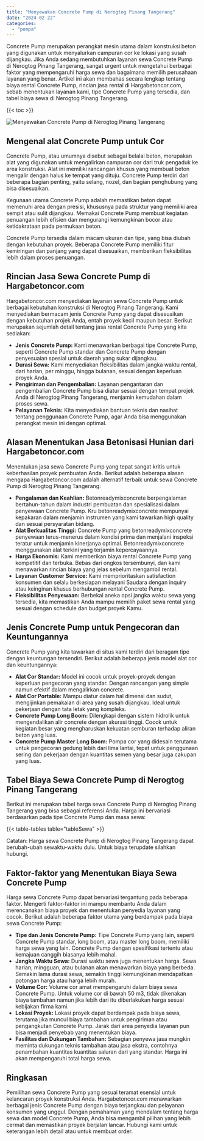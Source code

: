 ```yaml
---
title: "Menyewakan Concrete Pump di Nerogtog Pinang Tangerang"
date: "2024-02-22"
categories: 
  - "pompa"
---
```




Concrete Pump merupakan perangkat mesin utama dalam konstruksi beton yang digunakan untuk menyalurkan campuran cor ke lokasi yang susah dijangkau. Jika Anda sedang membutuhkan layanan sewa Concrete Pump di Nerogtog Pinang Tangerang, sangat urgent untuk mengetahui berbagai faktor yang mempengaruhi harga sewa dan bagaimana memilih perusahaan layanan yang benar. Artikel ini akan membahas secara lengkap tentang biaya rental Concrete Pump, rincian jasa rental di Hargabetoncor.com, sebab menentukan layanan kami, tipe Concrete Pump yang tersedia, dan tabel biaya sewa di Nerogtog Pinang Tangerang.

{{< toc >}}

![Menyewakan Concrete Pump di Nerogtog Pinang Tangerang](https://hargareadymixid.github.io/pompa/concrete-pump%20(9).png)

## Mengenal alat Concrete Pump untuk Cor

Concrete Pump, atau umumnya disebut sebagai belalai beton, merupakan alat yang digunakan untuk mengalirkan campuran cor dari truk pengaduk ke area konstruksi. Alat ini memiliki rancangan khusus yang membuat beton mengalir dengan halus ke tempat yang dituju. Concrete Pump terdiri dari beberapa bagian penting, yaitu selang, nozel, dan bagian penghubung yang bisa disesuaikan.

Kegunaan utama Concrete Pump adalah memastikan beton dapat memenuhi area dengan presisi, khususnya pada struktur yang memiliki area sempit atau sulit dijangkau. Memakai Concrete Pump membuat kegiatan penuangan lebih efisien dan mengurangi kemungkinan bocor atau ketidakrataan pada permukaan beton.

Concrete Pump tersedia dalam macam ukuran dan tipe, yang bisa diubah dengan kebutuhan proyek. Beberapa Concrete Pump memiliki fitur kemiringan dan panjang yang dapat disesuaikan, memberikan fleksibilitas lebih dalam proses penuangan.

## Rincian Jasa Sewa Concrete Pump di Hargabetoncor.com

Hargabetoncor.com menyediakan layanan sewa Concrete Pump untuk berbagai kebutuhan konstruksi di Nerogtog Pinang Tangerang. Kami menyediakan bermacam jenis Concrete Pump yang dapat disesuaikan dengan kebutuhan projek Anda, entah proyek kecil maupun besar. Berikut merupakan sejumlah detail tentang jasa rental Concrete Pump yang kita sediakan:

- **Jenis Concrete Pump:** Kami menawarkan berbagai tipe Concrete Pump, seperti Concrete Pump standar dan Concrete Pump dengan penyesuaian spesial untuk daerah yang sukar dijangkau.
- **Durasi Sewa:** Kami menyediakan fleksibilitas dalam jangka waktu rental, dari harian, per minggu, hingga bulanan, sesuai dengan keperluan proyek Anda.
- **Pengiriman dan Pengembalian:** Layanan pengantaran dan pengembalian Concrete Pump bisa diatur sesuai dengan tempat projek Anda di Nerogtog Pinang Tangerang, menjamin kemudahan dalam proses sewa.
- **Pelayanan Teknis:** Kita menyediakan bantuan teknis dan nasihat tentang penggunaan Concrete Pump, agar Anda bisa menggunakan perangkat mesin ini dengan optimal.

## Alasan Menentukan Jasa Betonisasi Hunian dari Hargabetoncor.com

Menentukan jasa sewa Concrete Pump yang tepat sangat kritis untuk keberhasilan proyek pembuatan Anda. Berikut adalah beberapa alasan mengapa Hargabetoncor.com adalah alternatif terbaik untuk sewa Concrete Pump di Nerogtog Pinang Tangerang:

- **Pengalaman dan Keahlian:** Betonreadymixconcrete berpengalaman bertahun-tahun dalam industri pembuatan dan spesialisasi dalam penyewaan Concrete Pump. Kru betonreadymixconcrete mempunyai kepakaran dalam menjamin instrumen yang kami tawarkan high quality dan sesuai persyaratan bidang.
- **Alat Berkualitas Tinggi:** Concrete Pump yang betonreadymixconcrete penyewaan terus-menerus dalam kondisi prima dan menjalani inspeksi teratur untuk menjamin kinerjanya optimal. Betonreadymixconcrete menggunakan alat terkini yang terjamin kepercayaannya.
- **Harga Ekonomis:** Kami memberikan biaya rental Concrete Pump yang kompetitif dan terbuka. Bebas dari ongkos tersembunyi, dan kami menawarkan rincian biaya yang jelas sebelum mengambil rental.
- **Layanan Customer Service:** Kami memprioritaskan satisfaction konsumen dan selalu berkesiapan melayani Saudara dengan inquiry atau keinginan khusus berhubungan rental Concrete Pump.
- **Fleksibilitas Penyewaan:** Berbekal aneka opsi jangka waktu sewa yang tersedia, kita memastikan Anda mampu memilih paket sewa rental yang sesuai dengan schedule dan budget proyek Kamu.

## Jenis Concrete Pump untuk Pengecoran dan Keuntungannya

Concrete Pump yang kita tawarkan di situs kami terdiri dari beragam tipe dengan keuntungan tersendiri. Berikut adalah beberapa jenis model alat cor dan keuntungannya:

- **Alat Cor Standar:** Model ini cocok untuk proyek-proyek dengan keperluan pengecoran yang standar. Dengan rancangan yang simple namun efektif dalam mengalirkan concrete.
- **Alat Cor Portable:** Mampu diatur dalam hal dimensi dan sudut, mengijinkan pemakaian di area yang susah dijangkau. Ideal untuk pekerjaan dengan tata letak yang kompleks.
- **Concrete Pump Long Boom:** Dilengkapi dengan sistem hidrolik untuk mengendalikan alir concrete dengan akurasi tinggi. Cocok untuk kegiatan besar yang mengharuskan kekuatan semburan terhadap aliran beton yang luas.
- **Concrete Pump Master Long Boom:** Pompa cor yang didesain terutama untuk pengecoran gedung lebih dari lima lantai, tepat untuk penggunaan sering dan pekerjaan dengan kuantitas semen yang besar juga cakupan yang luas.

## Tabel Biaya Sewa Concrete Pump di Nerogtog Pinang Tangerang

Berikut ini merupakan tabel harga sewa Concrete Pump di Nerogtog Pinang Tangerang yang bisa sebagai referensi Anda. Harga ini bervariasi berdasarkan pada tipe Concrete Pump dan masa sewa:

{{< table-tables table="tableSewa" >}}

Catatan: Harga sewa Concrete Pump di Nerogtog Pinang Tangerang dapat berubah-ubah sewaktu-waktu dulu. Untuk biaya terupdate silahkan hubungi.

## Faktor-faktor yang Menentukan Biaya Sewa Concrete Pump

Harga sewa Concrete Pump dapat bervariasi tergantung pada beberapa faktor. Mengerti faktor-faktor ini mampu membantu Anda dalam merencanakan biaya proyek dan menentukan penyedia layanan yang cocok. Berikut adalah beberapa faktor utama yang berdampak pada biaya sewa Concrete Pump:

- **Tipe dan Jenis Concrete Pump:** Tipe Concrete Pump yang lain, seperti Concrete Pump standar, long boom, atau master long boom, memiliki harga sewa yang lain. Concrete Pump dengan spesifikasi tertentu atau kemajuan canggih biasanya lebih mahal.
- **Jangka Waktu Sewa:** Durasi waktu sewa juga menentukan harga. Sewa harian, mingguan, atau bulanan akan menawarkan biaya yang berbeda. Semakin lama durasi sewa, semakin tinggi kemungkinan mendapatkan potongan harga atau harga lebih murah.
- **Volume Cor:** Volume cor amat mempengaruhi dalam biaya sewa Concrete Pump. Untuk volume cor di bawah 50 m3, tidak dikenakan biaya tambahan namun jika lebih dari itu diberlakukan harga sesuai kebijakan firma kami.
- **Lokasi Proyek:** Lokasi proyek dapat berdampak pada biaya sewa, terutama jika muncul biaya tambahan untuk pengiriman atau pengangkutan Concrete Pump. Jarak dari area penyedia layanan pun bisa menjadi penyebab yang menentukan biaya.
- **Fasilitas dan Dukungan Tambahan:** Sebagian penyewa jasa mungkin meminta dukungan teknis tambahan atau jasa ekstra, contohnya penambahan kuantitas kuantitas saluran dari yang standar. Harga ini akan mempengaruhi total harga sewa.

## Ringkasan

Pemilihan sewa Concrete Pump yang sesuai teramat esensial untuk kelancaran proyek konstruksi Anda. Hargabetoncor.com menawarkan berbagai jenis Concrete Pump dengan biaya terjangkau dan pelayanan konsumen yang unggul. Dengan pemahaman yang mendalam tentang harga sewa dan model Concrete Pump, Anda bisa mengambil pilihan yang lebih cermat dan memastikan proyek berjalan lancar. Hubungi kami untuk keterangan lebih detail atau untuk membuat order.
